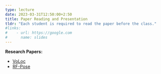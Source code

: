 ```yaml
---
type: lecture
date: 2023-03-31T12:50:00+2:50
title: Paper Reading and Presentation
tldr: "Each student is required to read the paper before the class."
#links: 
#    - url: https://google.com
#      name: slides
---
```

**Research Papers:**
- [VoLoc](/CSE610_UB/_files/paper/voloc.pdf)
- [RF-Pose](/CSE610_UB/_files/paper/rfpose3D.pdf)

